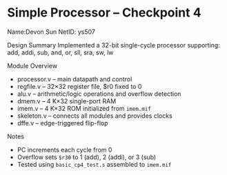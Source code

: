 # Simple Processor – Checkpoint 4
Name:Devon Sun
NetID: ys507

Design Summary
Implemented a 32-bit single-cycle processor supporting:
add, addi, sub, and, or, sll, sra, sw, lw

 Module Overview
- processor.v – main datapath and control
- regfile.v – 32×32 register file, $r0 fixed to 0
- alu.v – arithmetic/logic operations and overflow detection
- dmem.v – 4 K×32 single-port RAM
- imem.v – 4 K×32 ROM initialized from `imem.mif`
- skeleton.v – connects all modules and provides clocks
- dffe.v – edge-triggered flip-flop

Notes
- PC increments each cycle from 0  
- Overflow sets `$r30` to 1 (add), 2 (addi), or 3 (sub)  
- Tested using `basic_cp4_test.s` assembled to `imem.mif`
